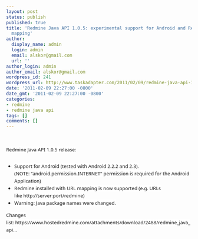 ```yaml
---
layout: post
status: publish
published: true
title: 'Redmine Java API 1.0.5: experimental support for Android and Redmine''s URL
  mapping'
author:
  display_name: admin
  login: admin
  email: alskor@gmail.com
  url: ''
author_login: admin
author_email: alskor@gmail.com
wordpress_id: 241
wordpress_url: http://www.taskadapter.com/2011/02/09/redmine-java-api-1-0-5-experimental-support-for-android-and-redmines-url-mapping/
date: '2011-02-09 22:27:00 -0800'
date_gmt: '2011-02-09 22:27:00 -0800'
categories:
- redmine
- redmine java api
tags: []
comments: []
---
```

<p><br/>
<div style="font-family: 'Lucida Grande', 'Lucida Sans Unicode', 'Segoe UI', Helvetica, Arial, sans-serif; font-size: 13px; line-height: 20px; margin-bottom: 25px;"><span style="background-color: white;">Redmine Java API 1.0.5 release:</span></div>
<ul style="font-family: 'Lucida Grande', 'Lucida Sans Unicode', 'Segoe UI', Helvetica, Arial, sans-serif; font-size: 13px; line-height: 20px;">
<li><span style="background-color: white;">Support for Android (tested with Android 2.2.2 and 2.3).<br/>(NOTE: "android.permission.INTERNET" permission is required for the Android Application)</span></li>
<li><span style="background-color: white;">Redmine installed with URL mapping is now supported (e.g. URLs like&nbsp;<a href="http:&#47;&#47;server:port&#47;redmine" style="text-decoration: none;">http:&#47;&#47;server:port&#47;redmine</a>)</span></li>
<li><span style="background-color: white;">Warning: Java package names were changed.</span></li></ul>
<div style="font-family: 'Lucida Grande', 'Lucida Sans Unicode', 'Segoe UI', Helvetica, Arial, sans-serif; font-size: 13px; line-height: 20px; margin-bottom: 25px;"><span style="background-color: white;">Changes list:&nbsp;<a href="https:&#47;&#47;www.hostedredmine.com&#47;attachments&#47;download&#47;2488&#47;redmine_java_api_1.0.5.pdf" style="text-decoration: none;">https:&#47;&#47;www.hostedredmine.com&#47;attachments&#47;download&#47;2488&#47;redmine_java_api...</a></span></div></p>
